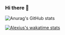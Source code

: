 ### Hi there 👋

![Anurag's GitHub stats](https://github-readme-stats.vercel.app/api?username=alexiusstrauss&theme=highcontrast&show_icons=true)

[![Alexius's wakatime stats](https://github-readme-stats.vercel.app/api/wakatime?username=alexiusstrauss)](https://github.com/alexiusstrauss/github-readme-stats)

